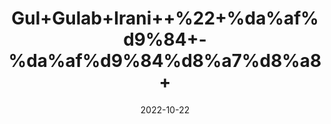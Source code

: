 ---
title: 'Gul+Gulab+Irani++%22+%da%af%d9%84+-%da%af%d9%84%d8%a7%d8%a8+'
date: '2022-10-22' 
metatag: '' 
inventory: '0' 
draft: false 
# meta description 
shortDescripton: 'Dried+Irani+Rose+%22+It+helps+reduce+inflammation+of+the+skin%2c+treat+edema%2c+and+helps+relieve+arthritis.'
description: 'Herbs+%d8%ac%da%91%db%8c+%d8%a8%d9%88%d9%b9%db%8c'
longdescription: ''
featured: True
# product Price
price: '80.0'
# Product Short Description
shortDescription: 'Dried+Irani+Rose+%22+It+helps+reduce+inflammation+of+the+skin%2c+treat+edema%2c+and+helps+relieve+arthritis.'
productID: 'F8A434C2-1329-ED11-9968-005056B3A416'
type: 'products'
category: 'Herbs+%d8%ac%da%91%db%8c+%d8%a8%d9%88%d9%b9%db%8c' 
thumnailproduct: 'https://eraconnect.blob.core.windows.net/product-images/aminsaddiquidawakhana/F8A434C2-1329-ED11-9968-005056B3A416.webp' 
images:
  - image: 'https://eraconnect.blob.core.windows.net/product-images/aminsaddiquidawakhana/F8A434C2-1329-ED11-9968-005056B3A416.webp'  
Variants:
---